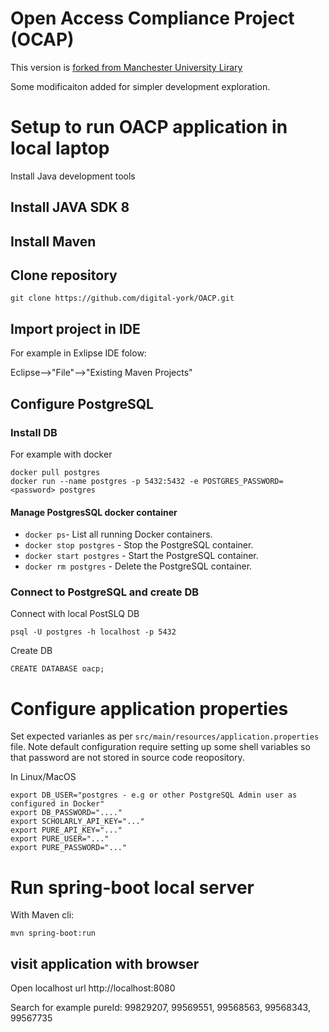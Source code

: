 Open Access Compliance Project (OCAP)
=====================================

This version is [forked from Manchester University Lirary](https://github.com/UoMLibrary/OACP.git) 

Some modificaiton added for simpler development exploration.

Setup to run OACP application in local laptop
=============================================

Install Java development tools

## Install JAVA SDK 8

## Install Maven

## Clone repository
```
git clone https://github.com/digital-york/OACP.git
```

## Import project in IDE

For example in Exlipse IDE folow:

Eclipse-->"File"-->"Existing Maven Projects"

## Configure PostgreSQL

### Install DB
For example with docker
```
docker pull postgres
docker run --name postgres -p 5432:5432 -e POSTGRES_PASSWORD=<password> postgres
```

#### Manage PostgresSQL docker container

- `docker ps`- List all running Docker containers.
- `docker stop postgres` - Stop the PostgreSQL container.
- `docker start postgres` - Start the PostgreSQL container.
- `docker rm postgres` - Delete the PostgreSQL container.

### Connect to PostgreSQL and create DB
Connect with local PostSLQ DB
```
psql -U postgres -h localhost -p 5432
```

Create DB
```
CREATE DATABASE oacp;
```

# Configure application properties

Set expected varianles as per `src/main/resources/application.properties` file. Note default configuration require setting up some shell variables so that password are not stored in source code reopository.

In Linux/MacOS
```
export DB_USER="postgres - e.g or other PostgreSQL Admin user as configured in Docker"
export DB_PASSWORD="...."
export SCHOLARLY_API_KEY="..."
export PURE_API_KEY="..."
export PURE_USER="..."
export PURE_PASSWORD="..."

```

# Run spring-boot local server
With Maven cli:
```
mvn spring-boot:run
```

## visit application with browser
 Open localhost url http://localhost:8080 

 Search for example pureId: 99829207, 99569551, 99568563, 99568343, 99567735	


